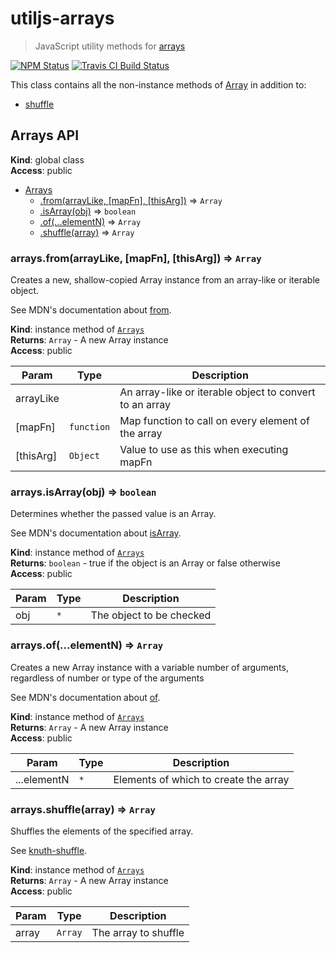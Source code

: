 # utiljs-arrays

> JavaScript utility methods for [arrays](https://developer.mozilla.org/en-US/docs/Web/JavaScript/Reference/Global_Objects/Array)

<p>
  <a href="https://www.npmjs.com/package/utiljs-arrays"><img alt="NPM Status" src="https://img.shields.io/npm/v/utiljs-arrays.svg?style=flat"></a>
  <a href="https://travis-ci.org/creemama/utiljs"><img alt="Travis CI Build Status" src="https://img.shields.io/travis/creemama/utiljs/master.svg?style=flat-square&label=Travis+CI"></a>
</p>

This class contains all the non-instance methods of [Array](https://developer.mozilla.org/en-US/docs/Web/JavaScript/Reference/Global_Objects/Array) in addition to:

- [shuffle](#Arrays+shuffle)

<a name="Arrays"></a>

## Arrays API

**Kind**: global class  
**Access**: public

- [Arrays](#Arrays)
  - [.from(arrayLike, [mapFn], [thisArg])](#Arrays+from) ⇒ <code>Array</code>
  - [.isArray(obj)](#Arrays+isArray) ⇒ <code>boolean</code>
  - [.of(...elementN)](#Arrays+of) ⇒ <code>Array</code>
  - [.shuffle(array)](#Arrays+shuffle) ⇒ <code>Array</code>

<a name="Arrays+from"></a>

### arrays.from(arrayLike, [mapFn], [thisArg]) ⇒ <code>Array</code>

Creates a new, shallow-copied Array instance from an array-like or iterable object.

See MDN's documentation about [from](https://developer.mozilla.org/en-US/docs/Web/JavaScript/Reference/Global_Objects/Array/from).

**Kind**: instance method of [<code>Arrays</code>](#Arrays)  
**Returns**: <code>Array</code> - A new Array instance  
**Access**: public

| Param     | Type                  | Description                                             |
| --------- | --------------------- | ------------------------------------------------------- |
| arrayLike |                       | An array-like or iterable object to convert to an array |
| [mapFn]   | <code>function</code> | Map function to call on every element of the array      |
| [thisArg] | <code>Object</code>   | Value to use as this when executing mapFn               |

<a name="Arrays+isArray"></a>

### arrays.isArray(obj) ⇒ <code>boolean</code>

Determines whether the passed value is an Array.

See MDN's documentation about [isArray](https://developer.mozilla.org/en-US/docs/Web/JavaScript/Reference/Global_Objects/Array/isArray).

**Kind**: instance method of [<code>Arrays</code>](#Arrays)  
**Returns**: <code>boolean</code> - true if the object is an Array or false otherwise  
**Access**: public

| Param | Type            | Description              |
| ----- | --------------- | ------------------------ |
| obj   | <code>\*</code> | The object to be checked |

<a name="Arrays+of"></a>

### arrays.of(...elementN) ⇒ <code>Array</code>

Creates a new Array instance with a variable number of arguments, regardless of number or type of the arguments

See MDN's documentation about [of](https://developer.mozilla.org/en-US/docs/Web/JavaScript/Reference/Global_Objects/Array/of).

**Kind**: instance method of [<code>Arrays</code>](#Arrays)  
**Returns**: <code>Array</code> - A new Array instance  
**Access**: public

| Param       | Type            | Description                           |
| ----------- | --------------- | ------------------------------------- |
| ...elementN | <code>\*</code> | Elements of which to create the array |

<a name="Arrays+shuffle"></a>

### arrays.shuffle(array) ⇒ <code>Array</code>

Shuffles the elements of the specified array.

See [knuth-shuffle](https://www.npmjs.com/package/knuth-shuffle).

**Kind**: instance method of [<code>Arrays</code>](#Arrays)  
**Returns**: <code>Array</code> - A new Array instance  
**Access**: public

| Param | Type               | Description          |
| ----- | ------------------ | -------------------- |
| array | <code>Array</code> | The array to shuffle |
